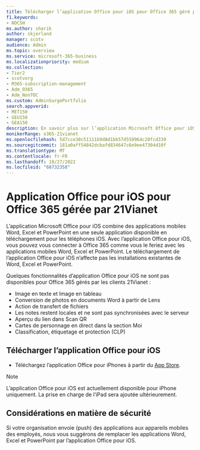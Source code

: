 ```yaml
---
title: Télécharger l’application Office pour iOS pour Office 365 géré par 21Vianet
f1.keywords:
- NOCSH
ms.author: sharik
author: skjerland
manager: scotv
audience: Admin
ms.topic: overview
ms.service: microsoft-365-business
ms.localizationpriority: medium
ms.collection:
- Tier2
- scotvorg
- M365-subscription-management
- Adm_O365
- Adm_NonTOC
ms.custom: AdminSurgePortfolio
search.appverid:
- MET150
- GEU150
- GEA150
description: En savoir plus sur l’application Microsoft Office pour iOS pour Office 365 gérée par 21Vianet et comment la télécharger pour les clients en Chine.
monikerRange: o365-21vianet
ms.openlocfilehash: 5d7cce30c51111b9d8d1bb57d558964c20fcd339
ms.sourcegitcommit: 181a0aff54842dcbafd834647c6e9ee47304d10f
ms.translationtype: MT
ms.contentlocale: fr-FR
ms.lasthandoff: 10/27/2022
ms.locfileid: "68732358"
---
```

# <a name="office-app-for-ios-for-office-365-operated-by-21vianet"></a>Application Office pour iOS pour Office 365 gérée par 21Vianet

L’application Microsoft Office pour iOS combine des applications mobiles Word, Excel et PowerPoint en une seule application disponible en téléchargement pour les téléphones iOS. Avec l’application Office pour iOS, vous pouvez vous connecter à Office 365 comme vous le feriez avec les applications mobiles Word, Excel et PowerPoint. Le téléchargement de l’application Office pour iOS n’affecte pas les installations existantes de Word, Excel et PowerPoint.

Quelques fonctionnalités d’application Office pour iOS ne sont pas disponibles pour Office 365 gérés par les clients 21Vianet :

- Image en texte et Image en tableau 
- Conversion de photos en documents Word à partir de Lens 
- Action de transfert de fichiers 
- Les notes restent locales et ne sont pas synchronisées avec le serveur
- Aperçu du lien dans Scan QR
- Cartes de personnage en direct dans la section Moi
- Classification, étiquetage et protection (CLP)


## <a name="download-the-office-app-for-ios"></a>Télécharger l’application Office pour iOS

- Téléchargez l’application Office pour iPhones à partir du [App Store](https://products.office.com/mobile/office?rtc=2). 

> [!NOTE]
> L’application Office pour iOS est actuellement disponible pour iPhone uniquement. La prise en charge de l’iPad sera ajoutée ultérieurement. 

## <a name="security-considerations"></a>Considérations en matière de sécurité

Si votre organisation envoie (push) des applications aux appareils mobiles des employés, nous vous suggérons de remplacer les applications Word, Excel et PowerPoint par l’application Office pour iOS.  


